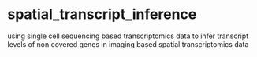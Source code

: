 # spatial_transcript_inference
using single cell sequencing based transcriptomics data to infer transcript levels of non covered genes in imaging based spatial transcriptomics data
